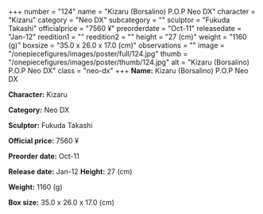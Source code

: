 +++
number = "124"
name = "Kizaru (Borsalino) P.O.P Neo DX"
character = "Kizaru"
category = "Neo DX"
subcategory = ""
sculptor = "Fukuda Takashi"
officialprice = "7560 ¥"
preorderdate = "Oct-11"
releasedate = "Jan-12"
reedition1 = ""
reedition2 = ""
height = "27 (cm)"
weight = "1160 (g)"
boxsize = "35.0 x 26.0 x 17.0 (cm)"
observations = ""
image = "/onepiecefigures/images/poster/full/124.jpg"
thumb = "/onepiecefigures/images/poster/thumb/124.jpg"
alt = "Kizaru (Borsalino) P.O.P Neo DX"
class = "neo-dx"
+++
**Name:** Kizaru (Borsalino) P.O.P Neo DX

**Character:** Kizaru

**Category:** Neo DX 

**Sculptor:** Fukuda Takashi

**Official price:** 7560 ¥

**Preorder date:** Oct-11

**Release date:** Jan-12
**Height:** 27 (cm)

**Weight:** 1160 (g)

**Box size:** 35.0 x 26.0 x 17.0 (cm)

